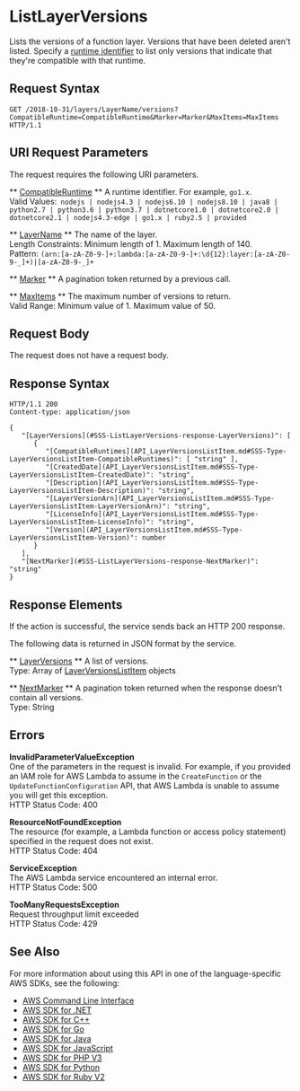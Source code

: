 # ListLayerVersions<a name="API_ListLayerVersions"></a>

Lists the versions of a function layer\. Versions that have been deleted aren't listed\. Specify a [runtime identifier](https://docs.aws.amazon.com/lambda/latest/dg/lambda-runtimes.html) to list only versions that indicate that they're compatible with that runtime\.

## Request Syntax<a name="API_ListLayerVersions_RequestSyntax"></a>

```
GET /2018-10-31/layers/LayerName/versions?CompatibleRuntime=CompatibleRuntime&Marker=Marker&MaxItems=MaxItems HTTP/1.1
```

## URI Request Parameters<a name="API_ListLayerVersions_RequestParameters"></a>

The request requires the following URI parameters\.

 ** [CompatibleRuntime](#API_ListLayerVersions_RequestSyntax) **   <a name="SSS-ListLayerVersions-request-CompatibleRuntime"></a>
A runtime identifier\. For example, `go1.x`\.  
Valid Values:` nodejs | nodejs4.3 | nodejs6.10 | nodejs8.10 | java8 | python2.7 | python3.6 | python3.7 | dotnetcore1.0 | dotnetcore2.0 | dotnetcore2.1 | nodejs4.3-edge | go1.x | ruby2.5 | provided` 

 ** [LayerName](#API_ListLayerVersions_RequestSyntax) **   <a name="SSS-ListLayerVersions-request-LayerName"></a>
The name of the layer\.  
Length Constraints: Minimum length of 1\. Maximum length of 140\.  
Pattern: `(arn:[a-zA-Z0-9-]+:lambda:[a-zA-Z0-9-]+:\d{12}:layer:[a-zA-Z0-9-_]+)|[a-zA-Z0-9-_]+` 

 ** [Marker](#API_ListLayerVersions_RequestSyntax) **   <a name="SSS-ListLayerVersions-request-Marker"></a>
A pagination token returned by a previous call\.

 ** [MaxItems](#API_ListLayerVersions_RequestSyntax) **   <a name="SSS-ListLayerVersions-request-MaxItems"></a>
The maximum number of versions to return\.  
Valid Range: Minimum value of 1\. Maximum value of 50\.

## Request Body<a name="API_ListLayerVersions_RequestBody"></a>

The request does not have a request body\.

## Response Syntax<a name="API_ListLayerVersions_ResponseSyntax"></a>

```
HTTP/1.1 200
Content-type: application/json

{
   "[LayerVersions](#SSS-ListLayerVersions-response-LayerVersions)": [ 
      { 
         "[CompatibleRuntimes](API_LayerVersionsListItem.md#SSS-Type-LayerVersionsListItem-CompatibleRuntimes)": [ "string" ],
         "[CreatedDate](API_LayerVersionsListItem.md#SSS-Type-LayerVersionsListItem-CreatedDate)": "string",
         "[Description](API_LayerVersionsListItem.md#SSS-Type-LayerVersionsListItem-Description)": "string",
         "[LayerVersionArn](API_LayerVersionsListItem.md#SSS-Type-LayerVersionsListItem-LayerVersionArn)": "string",
         "[LicenseInfo](API_LayerVersionsListItem.md#SSS-Type-LayerVersionsListItem-LicenseInfo)": "string",
         "[Version](API_LayerVersionsListItem.md#SSS-Type-LayerVersionsListItem-Version)": number
      }
   ],
   "[NextMarker](#SSS-ListLayerVersions-response-NextMarker)": "string"
}
```

## Response Elements<a name="API_ListLayerVersions_ResponseElements"></a>

If the action is successful, the service sends back an HTTP 200 response\.

The following data is returned in JSON format by the service\.

 ** [LayerVersions](#API_ListLayerVersions_ResponseSyntax) **   <a name="SSS-ListLayerVersions-response-LayerVersions"></a>
A list of versions\.  
Type: Array of [LayerVersionsListItem](API_LayerVersionsListItem.md) objects

 ** [NextMarker](#API_ListLayerVersions_ResponseSyntax) **   <a name="SSS-ListLayerVersions-response-NextMarker"></a>
A pagination token returned when the response doesn't contain all versions\.  
Type: String

## Errors<a name="API_ListLayerVersions_Errors"></a>

 **InvalidParameterValueException**   
One of the parameters in the request is invalid\. For example, if you provided an IAM role for AWS Lambda to assume in the `CreateFunction` or the `UpdateFunctionConfiguration` API, that AWS Lambda is unable to assume you will get this exception\.  
HTTP Status Code: 400

 **ResourceNotFoundException**   
The resource \(for example, a Lambda function or access policy statement\) specified in the request does not exist\.  
HTTP Status Code: 404

 **ServiceException**   
The AWS Lambda service encountered an internal error\.  
HTTP Status Code: 500

 **TooManyRequestsException**   
Request throughput limit exceeded  
HTTP Status Code: 429

## See Also<a name="API_ListLayerVersions_SeeAlso"></a>

For more information about using this API in one of the language\-specific AWS SDKs, see the following:
+  [AWS Command Line Interface](https://docs.aws.amazon.com/goto/aws-cli/lambda-2015-03-31/ListLayerVersions) 
+  [AWS SDK for \.NET](https://docs.aws.amazon.com/goto/DotNetSDKV3/lambda-2015-03-31/ListLayerVersions) 
+  [AWS SDK for C\+\+](https://docs.aws.amazon.com/goto/SdkForCpp/lambda-2015-03-31/ListLayerVersions) 
+  [AWS SDK for Go](https://docs.aws.amazon.com/goto/SdkForGoV1/lambda-2015-03-31/ListLayerVersions) 
+  [AWS SDK for Java](https://docs.aws.amazon.com/goto/SdkForJava/lambda-2015-03-31/ListLayerVersions) 
+  [AWS SDK for JavaScript](https://docs.aws.amazon.com/goto/AWSJavaScriptSDK/lambda-2015-03-31/ListLayerVersions) 
+  [AWS SDK for PHP V3](https://docs.aws.amazon.com/goto/SdkForPHPV3/lambda-2015-03-31/ListLayerVersions) 
+  [AWS SDK for Python](https://docs.aws.amazon.com/goto/boto3/lambda-2015-03-31/ListLayerVersions) 
+  [AWS SDK for Ruby V2](https://docs.aws.amazon.com/goto/SdkForRubyV2/lambda-2015-03-31/ListLayerVersions) 